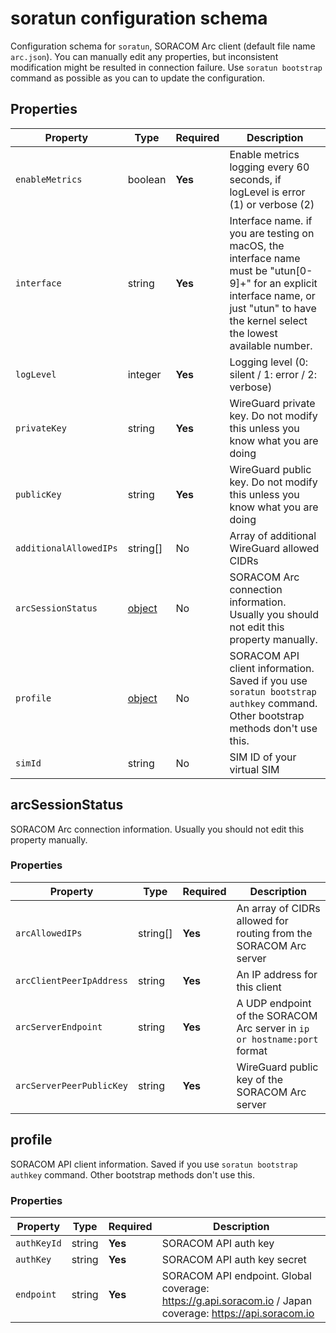 # soratun configuration schema

Configuration schema for `soratun`, SORACOM Arc client (default file name `arc.json`). You can manually edit any properties, but inconsistent modification might be resulted in connection failure. Use `soratun bootstrap` command as possible as you can to update the configuration.

## Properties

| Property               | Type                        | Required | Description                                                                                                                                                                                |
|------------------------|-----------------------------|----------|--------------------------------------------------------------------------------------------------------------------------------------------------------------------------------------------|
| `enableMetrics`        | boolean                     | **Yes**  | Enable metrics logging every 60 seconds, if logLevel is error (1) or verbose (2)                                                                                                           |
| `interface`            | string                      | **Yes**  | Interface name. if you are testing on macOS, the interface name must be "utun[0-9]+" for an explicit interface name, or just "utun" to have the kernel select the lowest available number. |
| `logLevel`             | integer                     | **Yes**  | Logging level (0: silent / 1: error / 2: verbose)                                                                                                                                          |
| `privateKey`           | string                      | **Yes**  | WireGuard private key. Do not modify this unless you know what you are doing                                                                                                               |
| `publicKey`            | string                      | **Yes**  | WireGuard public key. Do not modify this unless you know what you are doing                                                                                                                |
| `additionalAllowedIPs` | string[]                    | No       | Array of additional WireGuard allowed CIDRs                                                                                                                                                |
| `arcSessionStatus`     | [object](#arcsessionstatus) | No       | SORACOM Arc connection information. Usually you should not edit this property manually.                                                                                                    |
| `profile`              | [object](#profile)          | No       | SORACOM API client information. Saved if you use `soratun bootstrap authkey` command. Other bootstrap methods don't use this.                                                              |
| `simId`                | string                      | No       | SIM ID of your virtual SIM                                                                                                                                                                 |

## arcSessionStatus

SORACOM Arc connection information. Usually you should not edit this property manually.

### Properties

| Property                 | Type     | Required | Description                                                              |
|--------------------------|----------|----------|--------------------------------------------------------------------------|
| `arcAllowedIPs`          | string[] | **Yes**  | An array of CIDRs allowed for routing from the SORACOM Arc server        |
| `arcClientPeerIpAddress` | string   | **Yes**  | An IP address for this client                                            |
| `arcServerEndpoint`      | string   | **Yes**  | A UDP endpoint of the SORACOM Arc server in `ip or hostname:port` format |
| `arcServerPeerPublicKey` | string   | **Yes**  | WireGuard public key of the SORACOM Arc server                           |

## profile

SORACOM API client information. Saved if you use `soratun bootstrap authkey` command. Other bootstrap methods don't use this.

### Properties

| Property    | Type   | Required | Description                                                                                              |
|-------------|--------|----------|----------------------------------------------------------------------------------------------------------|
| `authKeyId` | string | **Yes**  | SORACOM API auth key                                                                                     |
| `authKey`   | string | **Yes**  | SORACOM API auth key secret                                                                              |
| `endpoint`  | string | **Yes**  | SORACOM API endpoint. Global coverage: https://g.api.soracom.io / Japan coverage: https://api.soracom.io |

